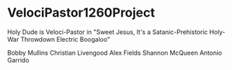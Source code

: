 # VelociPastor1260Project
Holy Dude is Veloci-Pastor in "Sweet Jesus, It's a Satanic-Prehistoric Holy-War Throwdown Electric Boogaloo"

Bobby Mullins
Christian Livengood
Alex Fields
Shannon McQueen
Antonio Garrido

